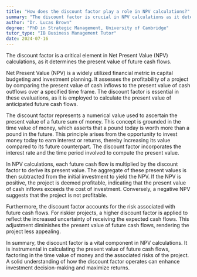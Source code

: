 ```yaml
---
title: "How does the discount factor play a role in NPV calculations?"
summary: "The discount factor is crucial in NPV calculations as it determines the present value of future cash flows."
author: "Dr. Lucas Brown"
degree: "PhD in Strategic Management, University of Cambridge"
tutor_type: "IB Business Management Tutor"
date: 2024-07-16
---
```


The discount factor is a critical element in Net Present Value (NPV) calculations, as it determines the present value of future cash flows.

Net Present Value (NPV) is a widely utilized financial metric in capital budgeting and investment planning. It assesses the profitability of a project by comparing the present value of cash inflows to the present value of cash outflows over a specified time frame. The discount factor is essential in these evaluations, as it is employed to calculate the present value of anticipated future cash flows.

The discount factor represents a numerical value used to ascertain the present value of a future sum of money. This concept is grounded in the time value of money, which asserts that a pound today is worth more than a pound in the future. This principle arises from the opportunity to invest money today to earn interest or returns, thereby increasing its value compared to its future counterpart. The discount factor incorporates the interest rate and the time period involved to compute the present value.

In NPV calculations, each future cash flow is multiplied by the discount factor to derive its present value. The aggregate of these present values is then subtracted from the initial investment to yield the NPV. If the NPV is positive, the project is deemed profitable, indicating that the present value of cash inflows exceeds the cost of investment. Conversely, a negative NPV suggests that the project is not profitable.

Furthermore, the discount factor accounts for the risk associated with future cash flows. For riskier projects, a higher discount factor is applied to reflect the increased uncertainty of receiving the expected cash flows. This adjustment diminishes the present value of future cash flows, rendering the project less appealing.

In summary, the discount factor is a vital component in NPV calculations. It is instrumental in calculating the present value of future cash flows, factoring in the time value of money and the associated risks of the project. A solid understanding of how the discount factor operates can enhance investment decision-making and maximize returns.
    